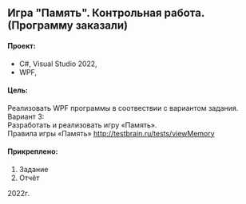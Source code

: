## Игра "Память". Контрольная работа. (Программу заказали)

#### Проект:
- C#, Visual Studio 2022,
- WPF,

#### Цель:
Реализовать WPF программы в соотвествии с вариантом задания.  
Вариант 3:  
Разработать и реализовать игру «Память».  
Правила игры «Память» http://testbrain.ru/tests/viewMemory

#### Прикреплено:
1. Задание  
2. Отчёт  


2022г.

